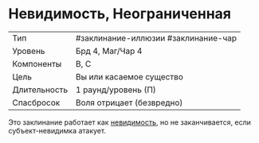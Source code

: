 
# Невидимость, Неограниченная
|              |                                     |
| ------------ | ----------------------------------- |
| Тип          | #заклинание-иллюзии #заклинание-чар | 
| Уровень      | Брд 4, Маг/Чар 4                    |
| Компоненты   | В, С                                |
| Цель         | Вы или касаемое существо            |
| Длительность | 1 раунд/уровень (П)                 |
| Спасбросок   | Воля отрицает (безвредно)           |

Это заклинание работает как [невидимость](/spells/невидимость.md), но не заканчивается, если субъект-невидимка атакует.